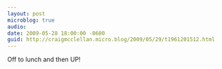 ```yaml
---
layout: post
microblog: true
audio: 
date: 2009-05-28 18:00:00 -0600
guid: http://craigmcclellan.micro.blog/2009/05/29/t1961201512.html
---
```

Off to lunch and then UP!
